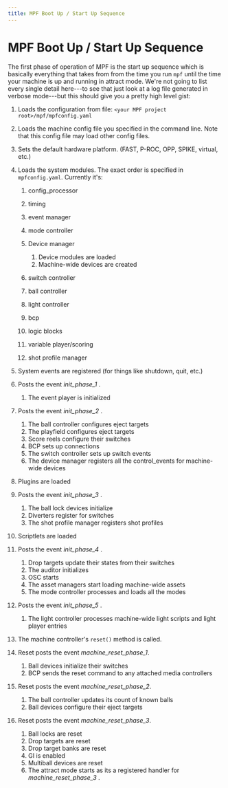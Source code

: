 ```yaml
---
title: MPF Boot Up / Start Up Sequence
---
```


# MPF Boot Up / Start Up Sequence


The first phase of operation of MPF is the start up sequence which is
basically everything that takes from from the time you run `mpf` until
the time your machine is up and running in attract mode. We're not
going to list every single detail here---to see that just look at a log
file generated in verbose mode---but this should give you a pretty high
level gist:

1.  Loads the configuration from file:
    `<your MPF project root>/mpf/mpfconfig.yaml`

2.  Loads the machine config file you specified in the command line.
    Note that this config file may load other config files.

3.  Sets the default hardware platform. (FAST, P-ROC, OPP, SPIKE,
    virtual, etc.)

4.  Loads the system modules. The exact order is specified in
    `mpfconfig.yaml`. Currently it's:

    1.  config_processor
    2.  timing
    3.  event manager
    4.  mode controller
    5.  Device manager

        1.  Device modules are loaded
        2.  Machine-wide devices are created

    6.  switch controller
    7.  ball controller
    8.  light controller
    9.  bcp
    10. logic blocks
    11. variable player/scoring
    12. shot profile manager

5.  System events are registered (for things like shutdown, quit, etc.)

6.  Posts the event *init_phase_1* .

    1.  The event player is initialized

7.  Posts the event *init_phase_2* .

    1.  The ball controller configures eject targets
    2.  The playfield configures eject targets
    3.  Score reels configure their switches
    4.  BCP sets up connections
    5.  The switch controller sets up switch events
    6.  The device manager registers all the control_events for
        machine-wide devices

8.  Plugins are loaded

9.  Posts the event *init_phase_3* .

    1.  The ball lock devices initialize
    2.  Diverters register for switches
    3.  The shot profile manager registers shot profiles

10. Scriptlets are loaded

11. Posts the event *init_phase_4* .

    1.  Drop targets update their states from their switches
    2.  The auditor initializes
    3.  OSC starts
    4.  The asset managers start loading machine-wide assets
    5.  The mode controller processes and loads all the modes

12. Posts the event *init_phase_5* .

    1.  The light controller processes machine-wide light scripts and
        light player entries

13. The machine controller's `reset()` method is called.

14. Reset posts the event *machine_reset_phase_1*.

    1.  Ball devices initialize their switches
    2.  BCP sends the reset command to any attached media controllers

15. Reset posts the event *machine_reset_phase_2*.

    1.  The ball controller updates its count of known balls
    2.  Ball devices configure their eject targets

16. Reset posts the event *machine_reset_phase_3*.

    1.  Ball locks are reset
    2.  Drop targets are reset
    3.  Drop target banks are reset
    4.  GI is enabled
    5.  Multiball devices are reset
    6.  The attract mode starts as its a registered handler for
        *machine_reset_phase_3* .
